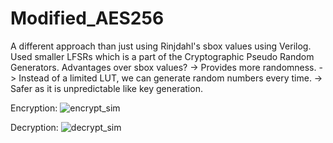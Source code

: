 # Modified_AES256
A different approach than just using Rinjdahl's sbox values using Verilog.
Used smaller LFSRs which is a part of the Cryptographic Pseudo Random Generators.
Advantages over sbox values?
 -> Provides more randomness.
 -> Instead of a limited LUT, we can generate random numbers every time.
 -> Safer as it is unpredictable like key generation.

Encryption:
![encrypt_sim](https://github.com/Ashwin4514/Modified_AES256/assets/64789016/f32c0715-64ff-4640-9a7f-c610c3188454)

Decryption:
![decrypt_sim](https://github.com/Ashwin4514/Modified_AES256/assets/64789016/5cf77d06-7f4c-4051-80ff-bebdc6daefe3)


